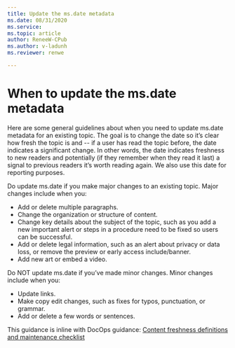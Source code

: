 ```yaml
---
title: Update the ms.date metadata 
ms.date: 08/31/2020
ms.service: 
ms.topic: article
author: ReneeW-CPub
ms.author: v-ladunh
ms.reviewer: renwe

---
```

# When to update the ms.date metadata

Here are some general guidelines about when you need to update ms.date metadata for an existing topic. The goal is to change the date so it’s clear how fresh the topic is and -- if a user has read the topic before, the date indicates a significant change. In other words, the date indicates freshness to new readers and potentially (if they remember when they read it last) a signal to previous readers it’s worth reading again. We also use this date for reporting purposes.

Do update ms.date if you make major changes to an existing topic. Major changes include when you: 

- Add or delete multiple paragraphs. 
- Change the organization or structure of content.
- Change key details about the subject of the topic, such as you add a new important alert or steps in a procedure need to be fixed so users can be successful. 
- Add or delete legal information, such as an alert about privacy or data loss, or remove the preview or early access include/banner.
- Add new art or embed a video.

Do NOT update ms.date if you’ve made minor changes. Minor changes include when you:

- Update links. 
- Make copy edit changes, such as fixes for typos, punctuation, or grammar.
- Add or delete a few words or sentences. 

This guidance is inline with DocOps guidance: [Content freshness definitions and maintenance checklist](https://review.docs.microsoft.com/help/contribute/freshness?branch=master#how-to-mark-an-article-as-fresh)
